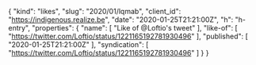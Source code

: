 {
  "kind": "likes",
  "slug": "2020/01/lqmab",
  "client_id": "https://indigenous.realize.be",
  "date": "2020-01-25T21:21:00Z",
  "h": "h-entry",
  "properties": {
    "name": [
      "Like of @Loftio's tweet"
    ],
    "like-of": [
      "https://twitter.com/Loftio/status/1221165192781930496"
    ],
    "published": [
      "2020-01-25T21:21:00Z"
    ],
    "syndication": [
      "https://twitter.com/Loftio/status/1221165192781930496"
    ]
  }
}
